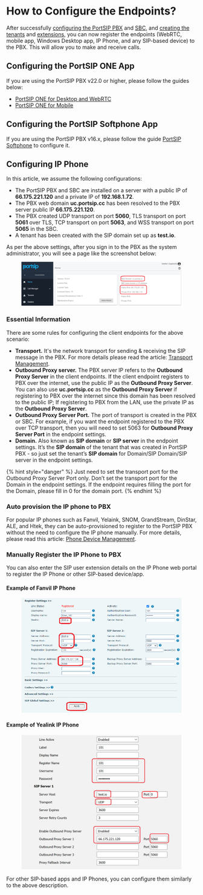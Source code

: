 # How to Configure the Endpoints?

After successfully [configuring the PortSIP PBX](../2-configuring-the-portsip-pbx.md) and [SBC](../9-configuring-portsip-sbc/), and [creating the tenants](../3-tenant-management/) and [extensions](./), you can now register the endpoints (WebRTC, mobile app, Windows Desktop app, IP Phone, and any SIP-based device) to the PBX. This will allow you to make and receive calls.

## Configuring the PortSIP ONE App

If you are using the PortSIP PBX v22.0 or higher, please follow the guides below:

* [PortSIP ONE for Desktop and WebRTC](../../../apps-guides/portsip-one-app/portsip-one-desktop-app.md)
* [PortSIP ONE for Mobile](../../../apps-guides/portsip-one-mobile-app/)

## Configuring the PortSIP Softphone App

If you are using the PortSIP PBX v16.x, please follow the guide [PortSIP Softphone](../../../apps-guides/portsip-softphone.md) to configure it.

## Configuring IP Phone

In this article, we assume the following configurations:

* The PortSIP PBX and SBC are installed on a server with a public IP of **66.175.221.120** and a private IP of **192.168.1.72**.
* The PBX web domain **uc.portsip.cc** has been resolved to the PBX server public IP **66.175.221.120**.
* The PBX created UDP transport on port **5060**, TLS transport on port **5061** over TLS,  TCP transport on port **5063**, and WSS transport on port **5065** in the SBC.
* A tenant has been created with the SIP domain set up as **test.io**.

As per the above settings, after you sign in to the PBX as the system administrator, you will see a page like the screenshot below:

<figure><img src="../../../.gitbook/assets/portsip-pbx-home-1.png" alt=""><figcaption></figcaption></figure>

### Essential Information

There are some rules for configuring the client endpoints for the above scenario:

* **Transport.** It's the network transport for sending & receiving the SIP message in the PBX. For more details please read the article: [Transport Management](../6-transport-management.md).
* **Outbound Proxy server.** The PBX server IP refers to the **Outbound Proxy Server** in the client endpoints. If the client endpoint registers to PBX over the internet, use the public IP as the **Outbound Proxy Server**. You can also use **uc.portsip.cc** as the **Outbound Proxy Server** if registering to PBX over the internet since this domain has been resolved to the public IP; If registering to PBX from the LAN, use the private IP as the **Outbound Proxy Server**.
* **Outbound Proxy Server Port.** The port of transport is created in the PBX or SBC. For example, if you want the endpoint registered to the PBX over TCP transport, then you will need to set 5063 for **Outbound Proxy Server Port** in the endpoint settings.
* **Domain.** Also known as **SIP domain** or **SIP server** in the endpoint settings. It’s the **SIP domain** of the tenant that was created in PortSIP PBX - so just set the tenant’s **SIP domain** for Domain/SIP Domain/SIP server in the endpoint settings.&#x20;

{% hint style="danger" %}
&#x20;Just need to set the transport port for the Outbound Proxy Server Port only. Don’t set the transport port for the Domain in the endpoint settings. If the endpoint requires filling the port for the Domain, please fill in 0 for the domain port.
{% endhint %}

### Auto provision the IP phone to PBX

For popular IP phones such as Fanvil, Yelaink, SNOM, GrandStream, DinStar, ALE, and Htek, they can be auto-provisioned to register to the PortSIP PBX without the need to configure the IP phone manually. For more details, please read this article: [Phone Device Management](../4-phone-device-management/).

### Manually Register the IP Phone to PBX

You can also enter the SIP user extension details on the IP Phone web portal to register the IP Phone or other SIP-based device/app.

#### Example of Fanvil IP Phone

<figure><img src="../../../.gitbook/assets/fanvil_phone_sip1.png" alt="" width="563"><figcaption></figcaption></figure>

#### Example of Yealink IP Phone

<figure><img src="../../../.gitbook/assets/yealink_phone_sip1.png" alt="" width="563"><figcaption></figcaption></figure>

For other SIP-based apps and IP Phones, you can configure them similarly to the above description.

